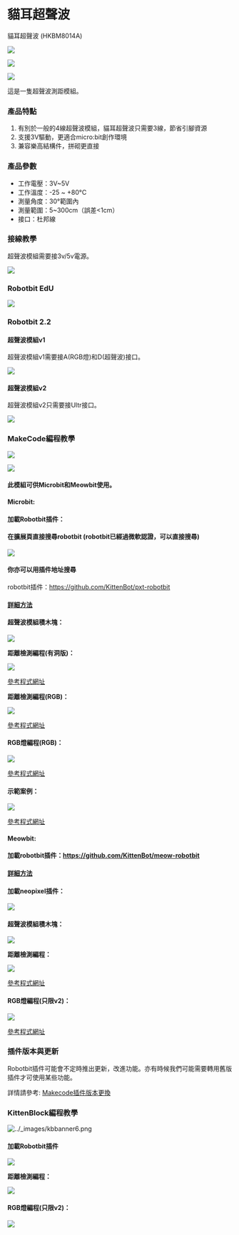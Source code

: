 # 貓耳超聲波

貓耳超聲波 (HKBM8014A)

![](https://kittenbothk.readthedocs.io/en/latest/\_images/ultrasound3.png)

![](https://kittenbothk.readthedocs.io/en/latest/\_images/ultrasound2.png)

![](https://kittenbothk.readthedocs.io/en/latest/\_images/ultrasound\_v3\_render.png)

這是一隻超聲波測距模組。

### 產品特點

1. 有別於一般的4線超聲波模組，貓耳超聲波只需要3線，節省引腳資源
2. 支援3V驅動，更適合micro:bit創作環境
3. 兼容樂高結構件，拼砌更直接

### 產品參數

* 工作電壓：3V\~5V
* 工作溫度：-25 \~ +80°C
* 測量角度：30°範圍內
* 測量範圍：5\~300cm（誤差<1cm）
* 接口：杜邦線

### 接線教學

超聲波模組需要接3v/5v電源。

![](https://kittenbothk.readthedocs.io/en/latest/\_images/ultraSound1.jpg)

### Robotbit EdU

![](https://kittenbothk.readthedocs.io/en/latest/\_images/nekoultrasound\_wire\_edu.png)

### Robotbit 2.2

#### 超聲波模組v1

超聲波模組v1需要接A(RGB燈)和D(超聲波)接口。

![](https://kittenbothk.readthedocs.io/en/latest/\_images/ultraSoundv2\_wire.png)

#### 超聲波模組v2

超聲波模組v2只需要接Ultr接口。

![](https://kittenbothk.readthedocs.io/en/latest/\_images/ultraSoundv1\_wire.png)

### MakeCode編程教學

![](https://kittenbothk.readthedocs.io/en/latest/\_images/mcbanner12.png)

![](https://kittenbothk.readthedocs.io/en/latest/\_images/acbanner.png)

#### 此模組可供Microbit和Meowbit使用。

#### Microbit:

#### 加載Robotbit插件：

#### 在擴展頁直接搜尋robotbit (robotbit已經過微軟認證，可以直接搜尋)

![](https://kittenbothk.readthedocs.io/en/latest/\_images/robotbit\_search.gif)

#### 你亦可以用插件地址搜尋

robotbit插件：https://github.com/KittenBot/pxt-robotbit

#### [詳細方法](../programmingplatforms/makecode/kittenbotandmakecode.md)

#### 超聲波模組積木塊：

![](https://kittenbothk.readthedocs.io/en/latest/\_images/ultraSound\_blocks.png)

**距離檢測編程(有洞版)：**

![](https://kittenbothk.readthedocs.io/en/latest/\_images/ultraSound\_v3\_code.png)

[參考程式網址](https://makecode.microbit.org/\_Xoggf6RR4JVs)

**距離檢測編程(RGB)：**

![](https://kittenbothk.readthedocs.io/en/latest/\_images/ultraSound\_code1.png)

[參考程式網址](https://makecode.microbit.org/\_Lt021WgXuWfz)

#### RGB燈編程(RGB)：

![](https://kittenbothk.readthedocs.io/en/latest/\_images/ultraSound\_code2.png)

[參考程式網址](https://makecode.microbit.org/\_J9R5xhCwgJqH)

#### 示範案例：

![](https://kittenbothk.readthedocs.io/en/latest/\_images/ultraSound\_code3.png)

[參考程式網址](https://makecode.microbit.org/\_5vf48tf6xdVc)

#### Meowbit:

#### 加載robotbit插件：https://github.com/KittenBot/meow-robotbit

#### [詳細方法](../programmingplatforms/makecode/kittenbotandmakecode.md)

#### 加載neopixel插件：

![](https://kittenbothk.readthedocs.io/en/latest/\_images/neopixel.png)

#### 超聲波模組積木塊：

![](https://kittenbothk.readthedocs.io/en/latest/\_images/ultraSound\_blocks.png)

**距離檢測編程：**

![](https://kittenbothk.readthedocs.io/en/latest/\_images/ultrasound\_codeMeow1.png)

[參考程式網址](https://makecode.com/\_fC6XoUHHR79p)

#### RGB燈編程(只限v2)：

![](https://kittenbothk.readthedocs.io/en/latest/\_images/ultrasound\_codeMeow2.png)

[參考程式網址](https://makecode.com/\_hs3LykMzV78o)

### 插件版本與更新

Robotbit插件可能會不定時推出更新，改進功能。亦有時候我們可能需要轉用舊版插件才可使用某些功能。

詳情請參考: [Makecode插件版本更換](../programmingplatforms/makecode/makecodeextupdate.md)

### KittenBlock編程教學

![../\_images/kbbanner6.png](https://kittenbothk.readthedocs.io/en/latest/\_images/kbbanner6.png)

#### 加載Robotbit插件

![](https://kittenbothk.readthedocs.io/en/latest/\_images/addRB.png)

**距離檢測編程：**

![](https://kittenbothk.readthedocs.io/en/latest/\_images/ultraSound\_code4.png)

#### RGB燈編程(只限v2)：

![](https://kittenbothk.readthedocs.io/en/latest/\_images/ultraSound\_code5.png)
